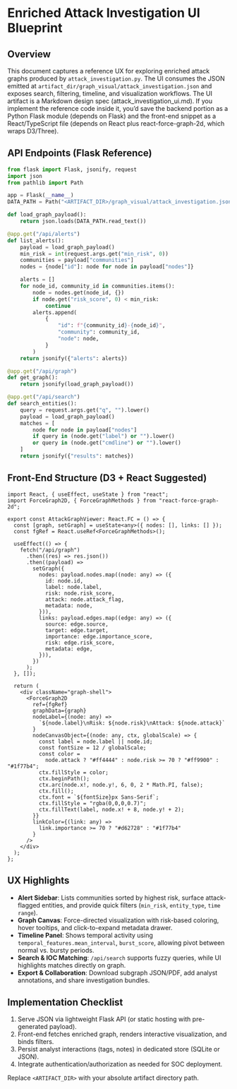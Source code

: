# Enriched Attack Investigation UI Blueprint

## Overview
This document captures a reference UX for exploring enriched attack graphs produced by `attack_investigation.py`. The UI consumes the JSON emitted at `artifact_dir/graph_visual/attack_investigation.json` and exposes search, filtering, timeline, and visualization workflows. The UI artifact is a Markdown design spec (attack_investigation_ui.md). If you implement the reference code inside it, you’d save the backend portion as a Python Flask module (depends on Flask) and the front-end snippet as a React/TypeScript file (depends on React plus react-force-graph-2d, which wraps D3/Three).

## API Endpoints (Flask Reference)

```python
from flask import Flask, jsonify, request
import json
from pathlib import Path

app = Flask(__name__)
DATA_PATH = Path("<ARTIFACT_DIR>/graph_visual/attack_investigation.json")

def load_graph_payload():
    return json.loads(DATA_PATH.read_text())

@app.get("/api/alerts")
def list_alerts():
    payload = load_graph_payload()
    min_risk = int(request.args.get("min_risk", 0))
    communities = payload["communities"]
    nodes = {node["id"]: node for node in payload["nodes"]}

    alerts = []
    for node_id, community_id in communities.items():
        node = nodes.get(node_id, {})
        if node.get("risk_score", 0) < min_risk:
            continue
        alerts.append(
            {
                "id": f"{community_id}-{node_id}",
                "community": community_id,
                "node": node,
            }
        )
    return jsonify({"alerts": alerts})

@app.get("/api/graph")
def get_graph():
    return jsonify(load_graph_payload())

@app.get("/api/search")
def search_entities():
    query = request.args.get("q", "").lower()
    payload = load_graph_payload()
    matches = [
        node for node in payload["nodes"]
        if query in (node.get("label") or "").lower()
        or query in (node.get("cmdline") or "").lower()
    ]
    return jsonify({"results": matches})
```

## Front-End Structure (D3 + React Suggested)

```tsx
import React, { useEffect, useState } from "react";
import ForceGraph2D, { ForceGraphMethods } from "react-force-graph-2d";

export const AttackGraphViewer: React.FC = () => {
  const [graph, setGraph] = useState<any>({ nodes: [], links: [] });
  const fgRef = React.useRef<ForceGraphMethods>();

  useEffect(() => {
    fetch("/api/graph")
      .then((res) => res.json())
      .then((payload) =>
        setGraph({
          nodes: payload.nodes.map((node: any) => ({
            id: node.id,
            label: node.label,
            risk: node.risk_score,
            attack: node.attack_flag,
            metadata: node,
          })),
          links: payload.edges.map((edge: any) => ({
            source: edge.source,
            target: edge.target,
            importance: edge.importance_score,
            risk: edge.risk_score,
            metadata: edge,
          })),
        })
      );
  }, []);

  return (
    <div className="graph-shell">
      <ForceGraph2D
        ref={fgRef}
        graphData={graph}
        nodeLabel={(node: any) =>
          `${node.label}\nRisk: ${node.risk}\nAttack: ${node.attack}`
        }
        nodeCanvasObject={(node: any, ctx, globalScale) => {
          const label = node.label || node.id;
          const fontSize = 12 / globalScale;
          const color =
            node.attack ? "#ff4444" : node.risk >= 70 ? "#ff9900" : "#1f77b4";
          ctx.fillStyle = color;
          ctx.beginPath();
          ctx.arc(node.x!, node.y!, 6, 0, 2 * Math.PI, false);
          ctx.fill();
          ctx.font = `${fontSize}px Sans-Serif`;
          ctx.fillStyle = "rgba(0,0,0,0.7)";
          ctx.fillText(label, node.x! + 8, node.y! + 2);
        }}
        linkColor={(link: any) =>
          link.importance >= 70 ? "#d62728" : "#1f77b4"
        }
      />
    </div>
  );
};
```

## UX Highlights

- **Alert Sidebar**: Lists communities sorted by highest risk, surface attack-flagged entities, and provide quick filters (`min_risk`, `entity_type`, `time range`).
- **Graph Canvas**: Force-directed visualization with risk-based coloring, hover tooltips, and click-to-expand metadata drawer.
- **Timeline Panel**: Shows temporal activity using `temporal_features.mean_interval`, `burst_score`, allowing pivot between normal vs. bursty periods.
- **Search & IOC Matching**: `/api/search` supports fuzzy queries, while UI highlights matches directly on graph.
- **Export & Collaboration**: Download subgraph JSON/PDF, add analyst annotations, and share investigation bundles.

## Implementation Checklist

1. Serve JSON via lightweight Flask API (or static hosting with pre-generated payload).
2. Front-end fetches enriched graph, renders interactive visualization, and binds filters.
3. Persist analyst interactions (tags, notes) in dedicated store (SQLite or JSON).
4. Integrate authentication/authorization as needed for SOC deployment.

Replace `<ARTIFACT_DIR>` with your absolute artifact directory path.
